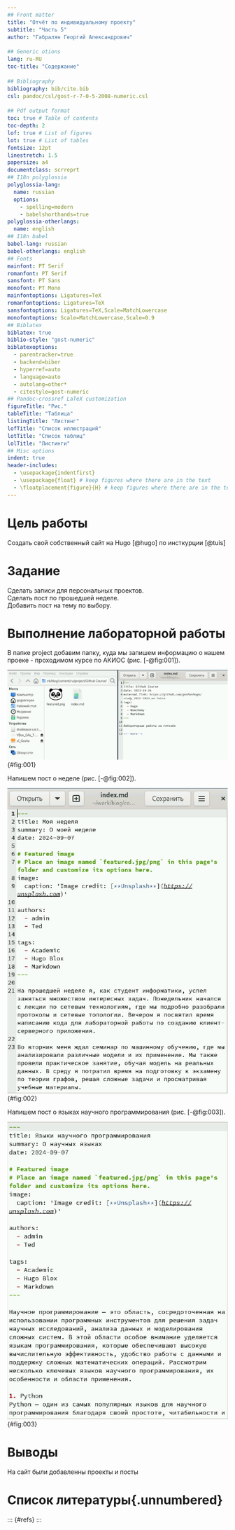 ```yaml
---
## Front matter
title: "Отчёт по индивидуальному проекту"
subtitle: "Часть 5"
author: "Габралян Георгий Александрович"

## Generic otions
lang: ru-RU
toc-title: "Содержание"

## Bibliography
bibliography: bib/cite.bib
csl: pandoc/csl/gost-r-7-0-5-2008-numeric.csl

## Pdf output format
toc: true # Table of contents
toc-depth: 2
lof: true # List of figures
lot: true # List of tables
fontsize: 12pt
linestretch: 1.5
papersize: a4
documentclass: scrreprt
## I18n polyglossia
polyglossia-lang:
  name: russian
  options:
	- spelling=modern
	- babelshorthands=true
polyglossia-otherlangs:
  name: english
## I18n babel
babel-lang: russian
babel-otherlangs: english
## Fonts
mainfont: PT Serif
romanfont: PT Serif
sansfont: PT Sans
monofont: PT Mono
mainfontoptions: Ligatures=TeX
romanfontoptions: Ligatures=TeX
sansfontoptions: Ligatures=TeX,Scale=MatchLowercase
monofontoptions: Scale=MatchLowercase,Scale=0.9
## Biblatex
biblatex: true
biblio-style: "gost-numeric"
biblatexoptions:
  - parentracker=true
  - backend=biber
  - hyperref=auto
  - language=auto
  - autolang=other*
  - citestyle=gost-numeric
## Pandoc-crossref LaTeX customization
figureTitle: "Рис."
tableTitle: "Таблица"
listingTitle: "Листинг"
lofTitle: "Список иллюстраций"
lotTitle: "Список таблиц"
lolTitle: "Листинги"
## Misc options
indent: true
header-includes:
  - \usepackage{indentfirst}
  - \usepackage{float} # keep figures where there are in the text
  - \floatplacement{figure}{H} # keep figures where there are in the text
---
```


# Цель работы

Создать свой собственный сайт на Hugo [@hugo] по инсткурции [@tuis]

# Задание

Сделать записи для персональных проектов.  
Сделать пост по прошедшей неделе.  
Добавить пост на тему по выбору.  

# Выполнение лабораторной работы

В папке project добавим папку, куда мы запишем информацию о нашем проеке - проходимом курсе по АКИОС (рис. [-@fig:001]).

![Информация о курсе](image/1.jpg){#fig:001}

Напишем пост о неделе (рис. [-@fig:002]).

![Пост о неделе](image/2.jpg){#fig:002}

Напишем пост о языках научного программирования (рис. [-@fig:003]).

![Пост о научных языках](image/3.jpg){#fig:003}

# Выводы

На сайт были добавленны проекты и посты

# Список литературы{.unnumbered}

::: {#refs}
:::
